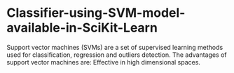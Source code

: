 # Classifier-using-SVM-model-available-in-SciKit-Learn
Support vector machines (SVMs) are a set of supervised learning methods used for classification, regression and outliers detection. The advantages of support vector machines are: Effective in high dimensional spaces.
